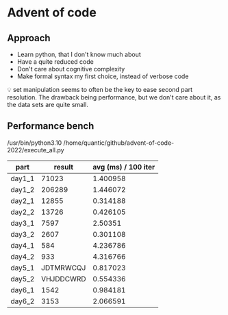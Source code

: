 # Advent of code

## Approach

* Learn python, that I don't know much about
* Have a quite reduced code
* Don't care about cognitive complexity
* Make formal syntax my first choice, instead of verbose code

:bulb: set manipulation seems to often be the key to ease second part resolution.
The drawback being performance, but we don't care about it, as the data sets are quite small.

## Performance bench

/usr/bin/python3.10 /home/quantic/github/advent-of-code-2022/execute_all.py 

|    part    |     result |  avg (ms) / 100 iter |
| ---------- | ---------- | -------------------- |
|   day1_1   |      71023 |             1.400958 |
|   day1_2   |     206289 |             1.446072 |
|   day2_1   |      12855 |             0.314188 |
|   day2_2   |      13726 |             0.426105 |
|   day3_1   |       7597 |              2.50351 |
|   day3_2   |       2607 |             0.301108 |
|   day4_1   |        584 |             4.236786 |
|   day4_2   |        933 |             4.316766 |
|   day5_1   |  JDTMRWCQJ |             0.817023 |
|   day5_2   |  VHJDDCWRD |             0.554336 |
|   day6_1   |       1542 |             0.984181 |
|   day6_2   |       3153 |             2.066591 |
